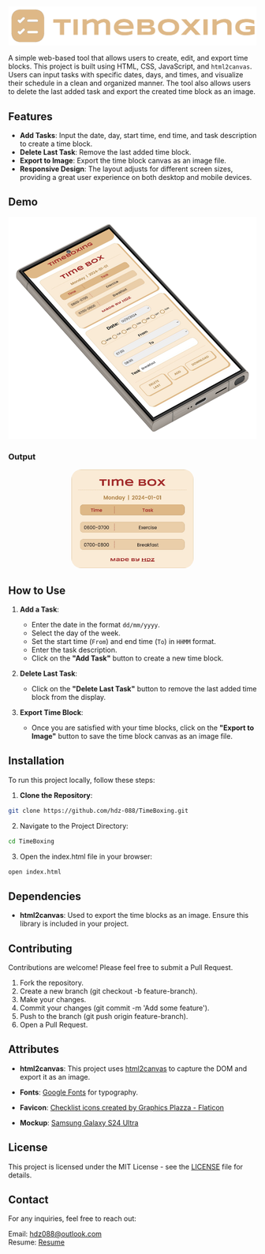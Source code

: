 <p align="center">
   <img src="img/title.png">
</p>

A simple web-based tool that allows users to create, edit, and export time blocks. This project is built using HTML, CSS, JavaScript, and `html2canvas`. Users can input tasks with specific dates, days, and times, and visualize their schedule in a clean and organized manner. The tool also allows users to delete the last added task and export the created time block as an image.

## Features

- **Add Tasks**: Input the date, day, start time, end time, and task description to create a time block.
- **Delete Last Task**: Remove the last added time block.
- **Export to Image**: Export the time block canvas as an image file.
- **Responsive Design**: The layout adjusts for different screen sizes, providing a great user experience on both desktop and mobile devices.

## Demo
<p align="center">
<img src="img/mockup.png" height="450px">
</p>

### Output
<p align="center">
<img src="img/result.jpg" height="200px" style="border-radius:20px;">
</p>

## How to Use

1. **Add a Task**:

   - Enter the date in the format `dd/mm/yyyy`.
   - Select the day of the week.
   - Set the start time (`From`) and end time (`To`) in `HHMM` format.
   - Enter the task description.
   - Click on the **"Add Task"** button to create a new time block.

2. **Delete Last Task**:

   - Click on the **"Delete Last Task"** button to remove the last added time block from the display.

3. **Export Time Block**:
   - Once you are satisfied with your time blocks, click on the **"Export to Image"** button to save the time block canvas as an image file.

## Installation

To run this project locally, follow these steps:

1. **Clone the Repository**:

```bash
git clone https://github.com/hdz-088/TimeBoxing.git
```

2. Navigate to the Project Directory:

```bash
cd TimeBoxing
```

3. Open the index.html file in your browser:

```bash
open index.html
```

## Dependencies

- **html2canvas**: Used to export the time blocks as an image. Ensure this library is included in your project.

## Contributing

Contributions are welcome! Please feel free to submit a Pull Request.

1. Fork the repository.
2. Create a new branch (git checkout -b feature-branch).
3. Make your changes.
4. Commit your changes (git commit -m 'Add some feature').
5. Push to the branch (git push origin feature-branch).
6. Open a Pull Request.

## Attributes

- **html2canvas**: This project uses <a href="https://github.com/niklasvh/html2canvas">html2canvas</a> to capture the DOM and export it as an image.

- **Fonts**: <a href="https://fonts.google.com/">Google Fonts</a> for typography.

- **Favicon**: <a href="https://www.flaticon.com/free-icons/checklist" title="checklist icons">Checklist icons created by Graphics Plazza - Flaticon</a>

- **Mockup**: <a href="https://mockuphone.com/model/galaxy-s24-ultra/">Samsung Galaxy S24 Ultra</a>

## License

This project is licensed under the MIT License - see the [LICENSE](LICENSE) file for details.

## Contact

For any inquiries, feel free to reach out:

Email: <a href="mailto:hdz088@outlook.com">hdz088@outlook.com</a>
<br>
Resume: <a href="https://drive.google.com/file/d/1LLHtmId7wi6zRWCz5_BH5VkniBkrx0X7/">Resume</a>
